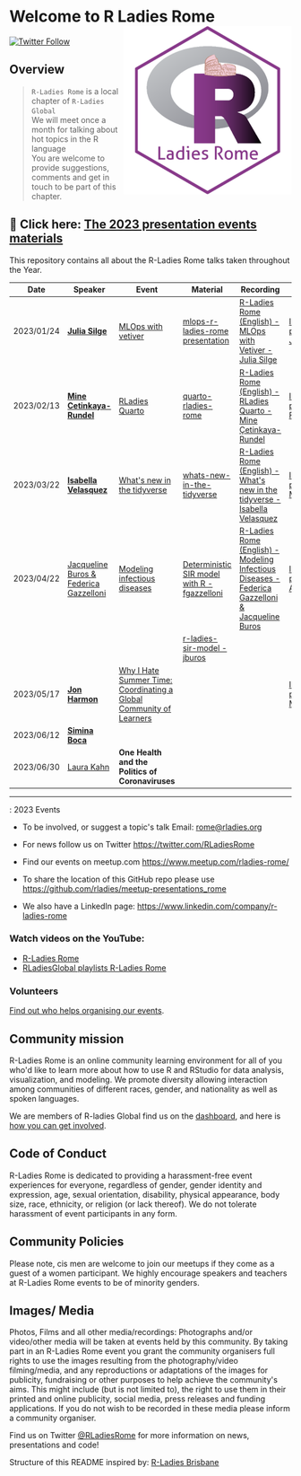 # Welcome to R Ladies Rome<img src="organisersKit/logo/logo.png" alt="R Ladies Rome" align="right" width="300" height="300"/>

[![Twitter Follow](https://img.shields.io/twitter/follow/RLadiesRome.svg?style=social)](https://twitter.com/RLadiesRome)

## Overview

> `R-Ladies Rome` is a local chapter of `R-Ladies Global`<br>We will meet once a month for talking about hot topics in the R language<br>You are welcome to provide suggestions, comments and get in touch to be part of this chapter.

## 🔭 Click here: [The 2023 presentation events materials](https://github.com/rladies/meetup-presentations_rome/tree/main/events/2023)

This repository contains all about the R-Ladies Rome talks taken throughout the Year.

| Date       | Speaker                                                                                         | Event                                                                                                                        | Material                                                                                                       | Recording                                                                                                                                      | Intro                                                                                      |
|------------|------------|------------|------------|------------|------------|
| 2023/01/24 | [**Julia Silge**](https://juliasilge.com/)                                                      | [MLOps with vetiver](https://www.meetup.com/rladies-rome/events/289517054/)                                                  | [mlops-r-ladies-rome presentation](https://juliasilge.github.io/mlops-r-ladies-rome)                           | [R-Ladies Rome (English) - MLOps with Vetiver - Julia Silge](https://www.youtube.com/watch?v=PPB-iG8SexE)                                      | [Intro presentation-Jan23](https://fgazzelloni.quarto.pub/welcome-to-r-ladies-rome/)       |
| 2023/02/13 | [**Mine Cetinkaya-Rundel**](https://mine-cr.com/)                                               | [RLadies Quarto](https://www.meetup.com/rladies-rome/events/290673316/)                                                      | [quarto-rladies-rome](https://github.com/mine-cetinkaya-rundel/quarto-rladies-rome)                            | [R-Ladies Rome (English) - RLadies Quarto - Mine Çetinkaya-Rundel](https://www.youtube.com/watch?v=lV-vUI--Pv0)                                | [Intro presentation-Feb23](https://fgazzelloni.quarto.pub/welcome-to-r-ladies-rome-feb23/) |
| 2023/03/22 | [**Isabella Velasquez**](https://github.com/ivelasq)                                            | [What's new in the tidyverse](https://www.meetup.com/rladies-rome/events/291643998/)                                         | [whats-new-in-the-tidyverse](https://github.com/ivelasq/2023-03-22_whats-new-in-the-tidyverse)                 | [R-Ladies Rome (English) - What's new in the tidyverse - Isabella Velasquez](https://www.youtube.com/watch?v=QgjRe8uorL8&t=14s)                | [Intro presentation-Mar23](https://fgazzelloni.quarto.pub/welcome-to-r-ladies-rome-mar23/) |
| 2023/04/22 | [Jacqueline Buros & Federica Gazzelloni](https://www.meetup.com/rladies-rome/events/292629944/) | [Modeling infectious diseases](https://www.meetup.com/rladies-rome/events/292629944/)                                        | [Deterministic SIR model with R - fgazzelloni](https://fgazzelloni.quarto.pub/deterministic-sir-model-with-r/) | [R-Ladies Rome (English) - Modeling Infectious Diseases - Federica Gazzelloni & Jacqueline Buros](https://www.youtube.com/watch?v=-3mcwchd-w4) | [Intro presentation-Apr23](https://fgazzelloni.quarto.pub/welcome-to-r-ladies-rome-apr23/) |
|            |                                                                                                 |                                                                                                                              | [r-ladies-sir-model - jburos](https://github.com/jburos/r-ladies-sir-model)                                    |                                                                                                                                                |                                                                                            |
| 2023/05/17 | [**Jon Harmon**](https://twitter.com/JonTheGeek)                                                | [Why I Hate Summer Time: Coordinating a Global Community of Learners](https://www.meetup.com/rladies-rome/events/293141908/) |                                                                                                                |                                                                                                                                                | [Intro presentation-May17](https://fgazzelloni.quarto.pub/welcome-to-r-ladies-rome-may17/) |
| 2023/06/12 | [**Simina Boca**](https://www.linkedin.com/in/simina-boca-6131a539/)                            |                                                                                                                              |                                                                                                                |                                                                                                                                                |                                                                                            |
| 2023/06/30 | [Laura Kahn](https://www.linkedin.com/in/laura-kahn-79b01510/)                                  | **One Health and the Politics of Coronaviruses**                                                                             |                                                                                                                |                                                                                                                                                |                                                                                            |

------------------------------------------------------------------------

<!-- TABLE END -->

: 2023 Events

-   To be involved, or suggest a topic's talk Email: [rome\@rladies.org](mailto:rome@rladies.org)

-   For news follow us on Twitter <https://twitter.com/RLadiesRome>

-   Find our events on meetup.com <https://www.meetup.com/rladies-rome/>

-   To share the location of this GitHub repo please use <https://github.com/rladies/meetup-presentations_rome>

-   We also have a LinkedIn page: <https://www.linkedin.com/company/r-ladies-rome>

### Watch videos on the YouTube:

-   [R-Ladies Rome](https://www.youtube.com/@rladiesrome)
-   [RLadiesGlobal playlists R-Ladies Rome](https://www.youtube.com/c/RLadiesGlobal/playlists)

### Volunteers

[Find out who helps organising our events](https://github.com/rladies/meetup-presentations_rome/blob/master/organisersKit/volunteers.md).

## Community mission

R-Ladies Rome is an online community learning environment for all of you who'd like to learn more about how to use R and RStudio for data analysis, visualization, and modeling. We promote diversity allowing interaction among communities of different races, gender, and nationality as well as spoken languages.

We are members of R-ladies Global find us on the [dashboard](https://gqueiroz.shinyapps.io/rshinylady/), and here is [how you can get involved](https://rladies.org/about-us/).

## Code of Conduct

R-Ladies Rome is dedicated to providing a harassment-free event experiences for everyone, regardless of gender, gender identity and expression, age, sexual orientation, disability, physical appearance, body size, race, ethnicity, or religion (or lack thereof). We do not tolerate harassment of event participants in any form.

## Community Policies

Please note, cis men are welcome to join our meetups if they come as a guest of a women participant. We highly encourage speakers and teachers at R-Ladies Rome events to be of minority genders.

## Images/ Media

Photos, Films and all other media/recordings: Photographs and/or video/other media will be taken at events held by this community. By taking part in an R-Ladies Rome event you grant the community organisers full rights to use the images resulting from the photography/video filming/media, and any reproductions or adaptations of the images for publicity, fundraising or other purposes to help achieve the community's aims. This might include (but is not limited to), the right to use them in their printed and online publicity, social media, press releases and funding applications. If you do not wish to be recorded in these media please inform a community organiser.

Find us on Twitter [\@RLadiesRome](https://twitter.com/RLadiesRome) for more information on news, presentations and code!

Structure of this README inspired by: [R-Ladies Brisbane](https://github.com/rladies/meetup-presentations_brisbane)
